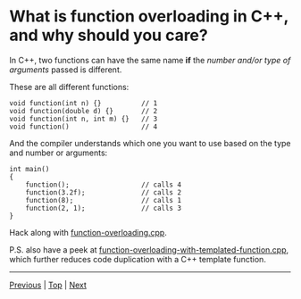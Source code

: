 # What is function overloading in C++, and why should you care?

In C++, two functions can have the same name **if** the *number and/or type of arguments* passed is different.

These are all different functions:
```
void function(int n) {}          // 1
void function(double d) {}       // 2
void function(int n, int m) {}   // 3
void function()                  // 4
```

And the compiler understands which one you want to use based on the type and number or arguments:
```
int main()
{
    function();                  // calls 4
    function(3.2f);              // calls 2
    function(8);                 // calls 1
    function(2, 1);              // calls 3
}
```

Hack along with [function-overloading.cpp](../function-overloading.cpp).

P.S. also have a peek at [function-overloading-with-templated-function.cpp](../function-overloading-with-templated-function.cpp), which further reduces code duplication with a C++ template function.

---

[Previous](./the-good-api.md) | [Top](../README.md) | [Next](./what-is-operator-overloading-and-why-should-you-care.md)